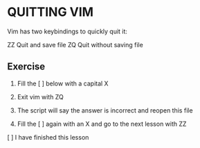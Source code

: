 # QUITTING VIM

 Vim has two keybindings to quickly quit it:

 ZZ    Quit and save file
 ZQ    Quit without saving file


## Exercise

  1. Fill the [ ] below with a capital X

  2. Exit vim with  ZQ

  3. The script will say the answer is incorrect and reopen this file

  4. Fill the [ ] again with an  X  and go to the next lesson with  ZZ


[ ] I have finished this lesson
